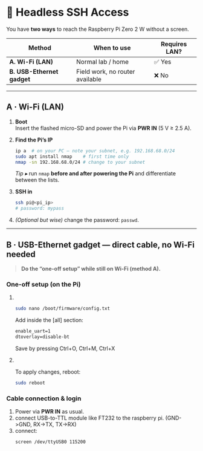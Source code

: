 # 🔌 Headless SSH Access

You have **two ways** to reach the Raspberry Pi Zero 2 W without a screen.

| Method | When to use | Requires LAN? |
|--------|-------------|---------------|
| **A. Wi-Fi (LAN)** | Normal lab / home | ✅ Yes |
| **B. USB-Ethernet gadget** | Field work, no router available | ❌ No |

---

## A · Wi-Fi (LAN)
1. **Boot**   
   Insert the flashed micro-SD and power the Pi via **PWR IN** (5 V ≥ 2.5 A).
2. **Find the Pi’s IP**  
   ```bash
   ip a  # on your PC – note your subnet, e.g. 192.168.68.0/24
   sudo apt install nmap    # first time only
   nmap -sn 192.168.68.0/24 # change to your subnet
   ```
   *Tip ▸* run `nmap` **before and after powering the Pi** and differentiate between the lists.
3. **SSH in**

   ```bash
   ssh pi@<pi_ip>
   # password: mypass
   ```
4. *(Optional but wise)* change the password: `passwd`.

---

## B · USB-Ethernet gadget  — direct cable, no Wi-Fi needed

> **Do the “one-off setup” while still on Wi-Fi (method A).**

### One-off setup (on the Pi)
1. <br/>

   ```bash
   sudo nano /boot/firmware/config.txt
   ```
   Add inside the [all] section:
   ```txt
   enable_uart=1
   dtoverlay=disable-bt
   ```
   Save by pressing Ctrl+O, Ctrl+M, Ctrl+X <br/>

2. <br/>

   To apply changes, reboot:
   ```bash
   sudo reboot
   ```

### Cable connection & login

1. Power via **PWR IN** as usual.
2. connect USB-to-TTL module like FT232 to the raspberry pi. (GND->GND, RX->TX, TX->RX)
3. connect:
   ```bash
   screen /dev/ttyUSB0 115200
   ```
